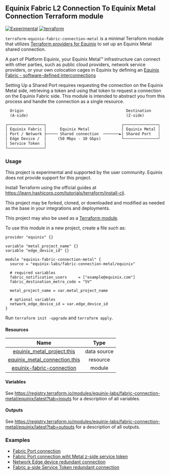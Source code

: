 ## Equinix Fabric L2 Connection To Equinix Metal Connection Terraform module

[![Experimental](https://img.shields.io/badge/Stability-Experimental-red.svg)](https://github.com/equinix-labs/standards#about-uniform-standards)
[![terraform](https://github.com/equinix-labs/terraform-equinix-template/actions/workflows/integration.yaml/badge.svg)](https://github.com/equinix-labs/terraform-equinix-template/actions/workflows/integration.yaml)

`terraform-equinix-fabric-connection-metal` is a minimal Terraform module that utilizes [Terraform providers for Equinix](https://registry.terraform.io/namespaces/equinix) to set up an Equinix Metal shared connection.

A part of Platform Equinix, your Equinix Metal™ infrastructure can connect with other parties, such as public cloud providers, network service providers, or your own colocation cages in Equinix by defining an [Equinix Fabric - software-defined interconnections](https://metal.equinix.com/developers/docs/equinix-interconnect/introduction/)

Setting Up a Shared Port requires requesting the connection on the Equinix Metal side, retrieving a token and using that token to request a connection on the Equinix Fabric side. This module is intended to abstract you from this process and handle the connection as a single resource.

```html
  Origin                                             Destination
  (A-side)                                           (Z-side)

┌────────────────┐                                 ┌───────────────┐
│ Equinix Fabric │      Equinix Metal              │ Equinix Metal │
│ Port / Network ├───── Shared connection  ───────►│ Shared Port   │
│ Edge Device /  │     (50 Mbps - 10 Gbps)         └───────────────┘
│ Service Token  │
└────────────────┘
```

### Usage

This project is experimental and supported by the user community. Equinix does not provide support for this project.

Install Terraform using the official guides at <https://learn.hashicorp.com/tutorials/terraform/install-cli>.

This project may be forked, cloned, or downloaded and modified as needed as the base in your integrations and deployments.

This project may also be used as a [Terraform module](https://learn.hashicorp.com/collections/terraform/modules).

To use this module in a new project, create a file such as:

```hcl
provider "equinix" {}

variable "metal_project_name" {}
variable "edge_device_id" {}

module "equinix-fabric-connection-metal" {
  source = "equinix-labs/fabric-connection-metal/equinix"

  # required variables
  fabric_notification_users     = ["example@equinix.com"]
  fabric_destination_metro_code = "SV"

  metal_project_name = var.metal_project_name

  # optional variables
  network_edge_device_id = var.edge_device_id
}
```

Run `terraform init -upgrade` and `terraform apply`.

#### Resources

| Name | Type |
| :-----: | :------: |
| [equinix_metal_project.this](https://registry.terraform.io/providers/equinix/metal/latest/docs/data-sources/project) | data source |
| [equinix_metal_connection.this](https://registry.terraform.io/providers/equinix/metal/latest/docs/resources/device) | resource |
| [equinix-fabric-connection](https://registry.terraform.io/modules/equinix-labs/fabric-connection/equinix/latest) | module |

#### Variables

See <https://registry.terraform.io/modules/equinix-labs/fabric-connection-metal/equinix/latest?tab=inputs> for a description of all variables.

#### Outputs

See <https://registry.terraform.io/modules/equinix-labs/fabric-connection-metal/equinix/latest?tab=outputs> for a description of all outputs.

### Examples

- [Fabric Port connection](https://registry.terraform.io/modules/equinix-labs/fabric-connection-metal/equinix/latest/examples/fabric-port-connection/)
- [Fabric Port connection wiht Metal z-side service token](https://registry.terraform.io/modules/equinix-labs/fabric-connection-metal/equinix/latest/examples/fabric-port-connection-with-zside-token/)
- [Network Edge device redundant connection](https://registry.terraform.io/modules/equinix-labs/fabric-connection-metal/equinix/latest/examples/network-edge-device-redundant-connection/)
- [Fabric a-side Service Token redundant connection](https://registry.terraform.io/modules/equinix-labs/fabric-connection-metal/equinix/latest/examples/service-token-redundant-connection)
